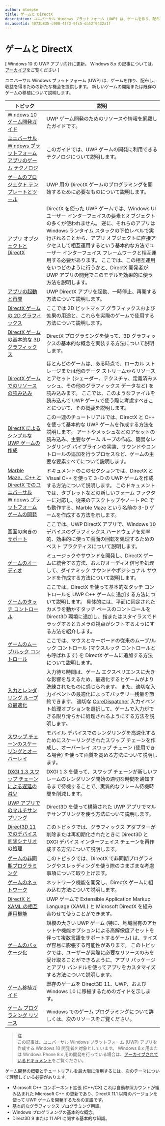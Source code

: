```yaml
---
author: mtoepke
title: ゲームと DirectX
description: ユニバーサル Windows プラットフォーム (UWP) は、ゲームを作り、配布し、収益を得るための新たな機会を提供します。 新しいゲームの開始または既存のゲームの移植について説明します。
ms.assetid: 4073b835-c900-4ff2-9fc5-da52f9432a1f
---
```


# ゲームと DirectX


\[ Windows 10 の UWP アプリ向けに更新。 Windows 8.x の記事については、[アーカイブ](http://go.microsoft.com/fwlink/p/?linkid=619132)をご覧ください \]

ユニバーサル Windows プラットフォーム (UWP) は、ゲームを作り、配布し、収益を得るための新たな機会を提供します。 新しいゲームの開始または既存のゲームの移植について説明します。

| トピック | 説明 |
|---------------------------------------------------------------------------------------------------------------------------------------------------|-------------------------------------------------------------------------------------------------------------------------------------------------------------------------------------------------------------------------------------------------------------------------------------------------------------------------------------------------------------------------------------------------------------------------------------------------------------------------------|
| [Windows 10 ゲーム開発ガイド](e2e.md) | UWP ゲーム開発のためのリソースや情報を網羅したガイドです。 |
| [ユニバーサル Windows プラットフォーム アプリのゲーム テクノロジ](game-development-platform-guide.md) | このガイドでは、UWP ゲームの開発に利用できるテクノロジについて説明します。 |
| [ゲームのプロジェクト テンプレートとツール](prepare-your-dev-environment-for-windows-store-directx-game-development.md) | UWP 用の DirectX ゲームのプログラミングを開始するために必要なものについて説明します。 |
| [アプリ オブジェクトと DirectX](about-the-metro-style-user-interface-and-directx.md) | DirectX を使った UWP ゲームでは、Windows UI ユーザー インターフェイスの要素とオブジェクトの多くが使われません。 逆に、それらのアプリは Windows ランタイム スタックの下位レベルで実行されることから、アプリ オブジェクトに直接アクセスして相互運用するという基本的な方法でユーザー インターフェイス フレームワークと相互運用する必要があります。 ここでは、この相互運用をいつどのように行うかと、DirectX 開発者が UWP アプリの開発でこのモデルを効果的に使う方法を説明します。 |
| [アプリの起動と再開](launching-and-resuming-apps-directx-and-cpp.md) | UWP DirectX アプリを起動、一時停止、再開する方法について説明します。 |
| [DirectX ゲームの 2D グラフィックス](working-with-2d-graphics-in-your-directx-game.md) | ここでは 2D ビットマップ グラフィックスおよび効果の用途と、これらを実際のゲームで使用する方法について説明します。 |
| [DirectX ゲームの基本的な 3D グラフィックス](an-introduction-to-3d-graphics-with-directx.md) | DirectX プログラミングを使って、3D グラフィックスの基本的な概念を実装する方法について説明します。 |
| [DirectX ゲームでのリソースの読み込み](load-a-game-asset.md) | ほとんどのゲームは、ある時点で、ローカル ストレージまたは他のデータ ストリームからリソースとアセット (シェーダー、テクスチャ、定義済みメッシュ、その他のグラフィックス データなど) を読み込みます。 ここでは、このようなファイルを読み込んで UWP ゲームで使う際に考慮すべきことについて、その概要を説明します。 |
| [DirectX によるシンプルな UWP ゲームの作成](tutorial--create-your-first-metro-style-directx-game.md) | この一連のチュートリアルでは、DirectX と C++ を使って基本的な UWP ゲームを作成する方法を説明します。 アートやメッシュなどのアセットの読み込み、主要なゲーム ループの作成、簡易なレンダリング パイプラインの実装、サウンドやコントロールの追加を行うプロセスなど、ゲームの主要な要素すべてについて説明します。 |
| [Marble Maze、C++ と DirectX でのユニバーサル Windows プラットフォーム ゲームの開発](developing-marble-maze-a-windows-store-game-in-cpp-and-directx.md) | ドキュメントのこのセクションでは、DirectX と Visual C++ を使って 3-D の UWP ゲームを作成する方法について説明します。 このドキュメントでは、タブレットなどの新しいフォーム ファクターに対応し、従来のデスクトップやノート PC でも動作する、Marble Maze という名前の 3-D ゲームを作成する方法を示します。 |
| [画面の向きのサポート](supporting-screen-rotation-directx-and-cpp.md) | ここでは、UWP DirectX アプリで、Windows 10 デバイスのグラフィックス ハードウェアを効率的、効果的に使って画面の回転を処理するためのベスト プラクティスについて説明します。 |
| [ゲームのオーディオ](working-with-audio-in-your-directx-game.md) | ミュージックやサウンドを開発し、DirectX ゲームに統合する方法、およびオーディオ信号を処理して、ダイナミック サウンドやポジショナル サウンドを作成する方法について説明します。 |
| [ゲームのタッチ コントロール](tutorial--adding-touch-controls-to-your-directx-game.md) | ここでは、DirectX を使って基本的なタッチ コントロールを UWP C++ ゲームに追加する方法について説明します。 具体的には、平面に固定されたカメラを動かすタッチ ベースのコントロールを Direct3D 環境に追加し、指またはスタイラスでドラッグするとカメラの視点がシフトするようにする方法を紹介します。 |
| [ゲームのムーブ/ルック コントロール](tutorial--adding-move-look-controls-to-your-directx-game.md) | ここでは、マウスとキーボードの従来のムーブ/ルック コントロール (マウスルック コントロールとも呼ばれます) を DirectX ゲームに追加する方法について説明します。 |
| [入力とレンダリング ループの最適化](optimize-performance-for-windows-store-direct3d-11-apps-with-coredispatcher.md) | 入力待ち時間は、ゲーム エクスペリエンスに大きな影響を与えるため、最適化するとゲームがより洗練されたものに感じられます。 また、適切な入力イベントの最適化によってバッテリー残量を節約できます。 適切な [CoreDispatcher](optimize-performance-for-windows-store-direct3d-11-apps-with-coredispatcher.md) 入力イベント処理オプションを選択して、ゲームで入力ができる限り滑らかに処理されるようにする方法を説明します。 |
| [スワップ チェーンのスケーリングとオーバーレイ](multisampling--scaling--and-overlay-swap-chains.md) | モバイル デバイスでのレンダリングを高速化するためにスケーリングされたスワップ チェーンを作成し、オーバーレイ スワップ チェーン (使用できる場合) を使って画質を高める方法について説明します。 |
| [DXGI 1.3 スワップ チェーンによる遅延の減少](reduce-latency-with-dxgi-1-3-swap-chains.md) | DXGI 1.3 を使って、スワップ チェーンが新しいフレームのレンダリング開始の適切な時間を通知するまで待機することで、実質的なフレーム待機時間を削減します。 |
| [UWP アプリでのマルチサンプリング](multisampling--multi-sample-anti-aliasing--in-windows-store-apps.md) | Direct3D を使って構築された UWP アプリでマルチサンプリングを使う方法について説明します。 |
| [Direct3D 11 でのデバイス削除シナリオの処理](handling-device-lost-scenarios.md) | このトピックでは、グラフィックス アダプターが削除または再初期化されたときに Direct3D と DXGI デバイス インターフェイス チェーンを再作成する方法について説明します。 |
| [ゲームの非同期プログラミング](asynchronous-programming-directx-and-cpp.md) | このトピックでは、DirectX で非同期プログラミングやスレッディングを使う際のさまざまな考慮事項について取り上げます。 |
| [ゲームのネットワーク](work-with-networking-in-your-directx-game.md) | ネットワーク機能を開発し、DirectX ゲームに組み込む方法について説明します。 |
| [DirectX と XAML の相互運用機能](directx-and-xaml-interop.md) | UWP ゲームで Extensible Application Markup Language (XAML) と Microsoft DirectX を組み合わせて使うことができます。 |
| [ゲームのパッケージ化](package-your-windows-store-directx-game.md) | 規模の大きい UWP ゲーム (特に、地域固有のアセットや機能オプションによる高解像度アセットを伴って複数言語をサポートするゲーム) は、サイズが容易に膨張する可能性があります。 このトピックでは、ユーザーが実際に必要なリソースのみを受け取ることができるように、アプリ パッケージとアプリ バンドルを使ってアプリをカスタマイズする方法について説明します。 |
| [ゲーム移植ガイド](porting-guides.md) | 既存のゲームを Direct3D 11、UWP、および Windows 10 に移植するためのガイドを示します。 |
| [ゲーム プログラミング リソース](additional-directx-game-programming-resources.md) | Windows でのゲーム プログラミングについて詳しくは、次のリソースをご覧ください。 |

 

> **注**  
この記事は、ユニバーサル Windows プラットフォーム (UWP) アプリを作成する Windows 10 開発者を対象としています。 Windows 8.x 用または Windows Phone 8.x 用の開発を行っている場合は、[アーカイブされているドキュメント](http://go.microsoft.com/fwlink/p/?linkid=619132)をご覧ください。

 

ゲーム開発の概要とチュートリアルを最大限に活用するには、次のテーマについて理解している必要があります。

-   Microsoft C++ コンポーネント拡張 (C++/CX) これは自動参照カウントが組み込まれた Microsoft C++ の更新であり、DirectX 11.1 以降のバージョンを使って UWP ゲームを開発するための言語です。
-   基本的なグラフィックス プログラミング用語。
-   Windows プログラミングの基本的な概念。
-   Direct3D 9 または 11 API に関する基本的な知識。

 

 






<!--HONumber=May16_HO2-->


